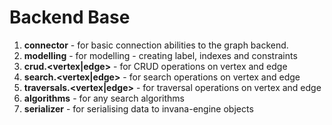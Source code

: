 # Backend Base 


1. **connector** - for basic connection abilities to the graph backend. 
2. **modelling** - for modelling - creating label, indexes and constraints 
3. **crud.<vertex|edge>** - for CRUD operations on vertex and edge
4. **search.<vertex|edge>** - for search operations on vertex and edge
5. **traversals.<vertex|edge>** - for traversal operations on vertex and edge
6. **algorithms** - for any search algorithms
7. **serializer** - for serialising data to invana-engine objects